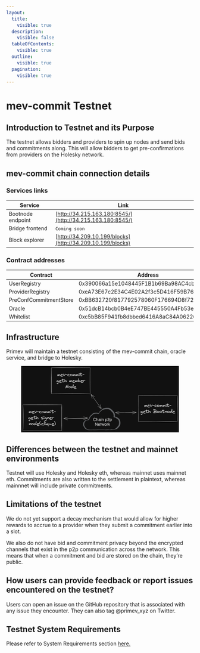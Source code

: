 ```yaml
---
layout:
  title:
    visible: true
  description:
    visible: false
  tableOfContents:
    visible: true
  outline:
    visible: true
  pagination:
    visible: true
---
```


# mev-commit Testnet

## Introduction to Testnet and its Purpose

The testnet allows bidders and providers to spin up nodes and send bids and commitments along. This will allow bidders to get pre-confirmations from providers on the Holesky network.

## **mev-commit chain connection details**

### **Services links**

| Service           | Link                                                       |
| ----------------- | ---------------------------------------------------------- |
| Bootnode endpoint | [http://34.215.163.180:8545/](http://34.215.163.180:8545/) |
| Bridge frontend   | `Coming soon`                                              |
| Block explorer    | [http://34.209.10.199/blocks](http://34.209.10.199/blocks) |

### **Contract addresses**

<table><thead><tr><th width="299">Contract</th><th>Address</th></tr></thead><tbody><tr><td>UserRegistry</td><td>0x390066a15e1048445F1B1b69Ba98AC4cb5e91c52</td></tr><tr><td>ProviderRegistry</td><td>0xeA73E67c2E34C4E02A2f3c5D416F59B76e7617fC</td></tr><tr><td>PreConfCommitmentStore</td><td>0xBB632720f817792578060F176694D8f7230229d9</td></tr><tr><td>Oracle</td><td>0x51dcB14bcb0B4eE747BE445550A4Fb53ecd31617</td></tr><tr><td>Whitelist</td><td>0xc5bB85F941fb8dbbed6416A8aC84A06226E0f138</td></tr></tbody></table>



## Infrastructure

Primev will maintain a testnet consisting of the mev-commit chain, oracle service, and bridge to Holesky.

<figure><img src="../../.gitbook/assets/image (2).png" alt=""><figcaption></figcaption></figure>

## Differences between the testnet and mainnet environments

Testnet will use Holesky and Holesky eth, whereas mainnet uses mainnet eth. Commitments are also written to the settlement in plaintext, whereas mainnnet will include private commitments.

## Limitations of the testnet

We do not yet support a decay mechanism that would allow for higher rewards to accrue to a provider when they submit a commitment earlier into a slot.

We also do not have bid and commitment privacy beyond the encrypted channels that exist in the p2p communication across the network. This means that when a commitment and bid are stored on the chain, they’re public.

## How users can provide feedback or report issues encountered on the testnet?

Users can open an issue on the GitHub repository that is associated with any issue they encounter. They can also tag @primev\_xyz on Twitter.

## Testnet System Requirements

Please refer to System Requirements section [here.](https://www.notion.so/Primev-Docs-Testnet-Ver-41c24e77a73e47e0966d54365efbbfc8?pvs=21)

